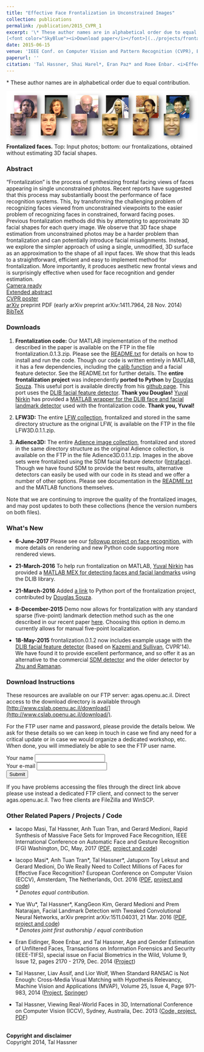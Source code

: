 ```yaml
---
title: "Effective Face Frontalization in Unconstrained Images"
collection: publications
permalink: /publication/2015_CVPR_1
excerpt: '\* These author names are in alphabetical order due to equal contribution.<br/><br/>
[<font color="SkyBlue"><i>Download paper</i></font>](../projects/frontalize/CVPR2015_frontalize.pdf)'
date: 2015-06-15
venue: 'IEEE Conf. on Computer Vision and Pattern Recognition (CVPR), Boston'
paperurl: ''
citation: 'Tal Hassner, Shai Harel*, Eran Paz* and Roee Enbar. <i>Effective Face Frontalization in Unconstrained Images.</i> IEEE Conf. on Computer Vision and Pattern Recognition (CVPR), Boston, 2015.'
---
```


\* These author names are in alphabetical order due to equal contribution.<br/>

<img src='../projects/frontalize/teaser_e.jpg'> 
<br/><b>Frontalized faces.</b> Top: Input photos; bottom: our frontalizations, obtained without estimating 3D facial shapes.

### Abstract
“Frontalization” is the process of synthesizing frontal facing views of faces appearing in single unconstrained photos. Recent reports have suggested that this process may substantially boost the performance of face recognition systems. This, by transforming the challenging problem of recognizing faces viewed from unconstrained viewpoints to the easier problem of recognizing faces in constrained, forward facing poses. Previous frontalization methods did this by attempting to approximate 3D facial shapes for each query image. We observe that 3D face shape estimation from unconstrained photos may be a harder problem than frontalization and can potentially introduce facial misalignments. Instead, we explore the simpler approach of using a single, unmodified, 3D surface as an approximation to the shape of all input faces. We show that this leads to a straightforward, efficient and easy to implement method for frontalization. More importantly, it produces aesthetic new frontal views and is surprisingly effective when used for face recognition and gender estimation.
<br/>[Camera ready](../projects/frontalize/CVPR2015_frontalize.pdf)
<br/>[Extended abstract](../projects/frontalize/frontalize_abstract.pdf)
<br/>[CVPR poster](../projects/frontalize/hassner_et_al_cvpr15_poster.pdf)
<br/>[arXiv](https://arxiv.org/abs/1411.7964) preprint PDF (early arXiv preprint arXiv:1411.7964, 28 Nov. 2014)
<br/>[BibTeX](../projects/frontalize/BibTeX.txt)

### Downloads
  1. <b>Frontalization code:</b> Our MATLAB implementation of the method described in the paper is available on the FTP in the file frontalization.0.1.3.zip. Please see the [README.txt](../projects/frontalize/README.txt) for details on how to install and run the code. Though our code is written entirely in MATLAB, it has a few dependencies, including the [calib function](../projects/poses/project.html) and a facial feature detector. See the README.txt for further details.
The <b>entire frontalization project</b> was independently <b>ported to Python</b> by [Douglas Souza](mailto:douglas.souza.002@acad.pucrs.br). This useful port is available directly from his [github page](https://github.com/dougsouza/face-frontalization). This port uses the [DLIB facial feature detector](http://blog.dlib.net/2014/08/real-time-face-pose-estimation.html). <b>Thank you Douglas!</b>
[Yuval Nirkin](https://github.com/YuvalNirkin) has provided a [MATLAB wrapper for the DLIB face and facial landmark detector](https://github.com/YuvalNirkin/find_face_landmarks) used with the frontalization code. <b>Thank you, Yuval! </b>

2. <b>LFW3D:</b> The entire [LFW collection](http://vis-www.cs.umass.edu/lfw/), frontalized and stored in the same directory structure as the original LFW, is available on the FTP in the file LFW3D.0.1.1.zip.  

3. <b>Adience3D:</b> The entire [Adience image collection](../projects/Adience/Adience-data.html#agegender), frontalized and stored in the same directory structure as the original Adience collection, is available on the FTP in the file Adience3D.0.1.1.zip.
Images in the above sets were frontalized using the SDM facial feature detector ([Intraface](http://www.humansensing.cs.cmu.edu/intraface/)). Though we have found SDM to provide the best results, alternative detectors can easily be used with our code in its stead and we offer a number of other options. Please see documentation in the [README.txt](../projects/frontalize/README.txt) and the MATLAB functions themselves. 

Note that we are continuing to improve the quality of the frontalized images, and may post updates to both these collections (hence the version numbers on both files).

### What's New
- <b>6-June-2017</b>
Please see our [followup project on face recognition](./2016_ECCV_1), with more details on rendering and new Python code supporting more rendered views.

- <b>21-March-2016</b>
To help run frontalization on MATLAB, [Yuval Nirkin](https://github.com/YuvalNirkin) has provided a [MATLAB MEX for detecting faces and facial landmarks](https://github.com/YuvalNirkin/find_face_landmarks) using the DLIB library.

- <b>21-March-2016</b>
Added [a link](https://github.com/dougsouza/face-frontalization) to Python port of the frontalization project, contributed by [Douglas Souza](douglas.souza.002@acad.pucrs.br). 

- <b>8-December-2015</b>
Demo now allows for frontalization with any standard sparse (five-point) landmark detection method such as the one described in our recent paper [here](http://arxiv.org/abs/1511.04031). Choosing this option in demo.m currently allows for manual five-point localization. 

- <b>18-May-2015</b>
frontalization.0.1.2 now includes example usage with the [DLIB facial feature detector](http://blog.dlib.net/2014/08/real-time-face-pose-estimation.html) (based on [Kazemi and Sullivan](http://www.cv-foundation.org/openaccess/content_cvpr_2014/papers/Kazemi_One_Millisecond_Face_2014_CVPR_paper.pdf), CVPR'14). We have found it to provide excellent performance, and so offer it as an alternative to the commercial [SDM detector](http://www.humansensing.cs.cmu.edu/intraface/download_functions_matlab.html) and the older detector by [Zhu and Ramanan](http://www.ics.uci.edu/~xzhu/face/). 

### Download Instructions
These resources are available on our FTP server: agas.openu.ac.il. Direct access to the download directory is available through [http://www.cslab.openu.ac.il/download/](http://www.cslab.openu.ac.il/download/). 

For the FTP user name and password, please provide the details below. We ask for these details so we can keep in touch in case we find any need for a critical update or in case we would organize a dedicated workshop, etc. When done, you will immediately be able to see the FTP user name. 

<form action="https://docs.google.com/forms/d/1E5AX7S6pbvNsl2S9hazsN75WN7f813JBzWQR-_2SmNI/formResponse" method="POST" id="ss-form" target="_self" onsubmit="">
  <ol role="list" class="ss-question-list" style="padding-left: 0">
    <div class="ss-form-question errorbox-good" role="listitem">
      <div dir="ltr" class="ss-item ss-item-required ss-text">
        <div class="ss-form-entry">
          <label class="ss-q-item-label" for="entry_1779840249"><div class="ss-q-title">Your name
            <label for="itemView.getDomIdToLabel()" aria-label="(Required field)"></label>
            <input type="text" name="entry.1779840249" value="" class="ss-q-short" id="entry_1779840249" dir="auto" aria-label="Your name " aria-required="true" required="" title=""></div>
          </label>
        </div>
      </div>
    </div>
    <div class="ss-form-question errorbox-good" role="listitem">
      <div dir="ltr" class="ss-item ss-item-required ss-text">
        <div class="ss-form-entry">
          <label class="ss-q-item-label" for="entry_301328552">
            <div class="ss-q-title">Your e-mail
              <label for="itemView.getDomIdToLabel()" aria-label="(Required field)"></label>
                <input type="text" name="entry.301328552" value="" class="ss-q-short" id="entry_301328552" dir="auto" aria-label="Your e-mail  " aria-required="true" required="" title=""></div>
              </label>
            </div>
          </div>
        </div>        
      <input type="hidden" name="draftResponse" value="[,,&quot;-7148573684254473238&quot;]">
      <input type="hidden" name="pageHistory" value="0">
      <input type="hidden" name="fbzx" value="-7148573684254473238">
      <input type="submit" name="submit" value="Submit" id="ss-submit">
    </ol>
  </form>
  
If you have problems accessing the files through the direct link above please use instead a dedicated FTP client, and connect to the server agas.openu.ac.il. Two free clients are FileZilla and WinSCP. 

### Other Related Papers / Projects / Code
- Iacopo Masi, Tal Hassner, Anh Tuan Tran, and Gerard Medioni, Rapid Synthesis of Massive Face Sets for Improved Face Recognition, IEEE International Conference on Automatic Face and Gesture Recognition (FG) Washington, DC, May, 2017 ([PDF](../projects/augmented_faces/Masietal2017rapid.pdf), [project and code](./2016_ECCV_1))

- Iacopo Masi*, Anh Tuan Tran*, Tal Hassner*, Jatuporn Toy Leksut and Gerard Medioni, Do We Really Need to Collect Millions of Faces for Effective Face Recognition? European Conference on Computer Vision (ECCV), Amsterdam, The Netherlands, Oct. 2016 ([PDF](../projects/augmented_faces/Masietal2016really.pdf), [project and code](./2016_ECCV_1)) <br/> <i>\* Denotes equal contribution.</i>

- Yue Wu*, Tal Hassner*, KangGeon Kim, Gerard Medioni and Prem Natarajan, Facial Landmark Detection with Tweaked Convolutional Neural Networks, arXiv preprint arXiv:1511.04031, 21 Mar. 2016 ([PDF](http://arxiv.org/abs/1511.04031), [project and code](./2018_TPAMI_2)) <br/><i>\* Denotes joint first authorship / equal contribution</i>

- Eran Eidinger, Roee Enbar, and Tal Hassner, Age and Gender Estimation of Unfiltered Faces, Transactions on Information Forensics and Security (IEEE-TIFS), special issue on Facial Biometrics in the Wild, Volume 9, Issue 12, pages 2170 - 2179, Dec. 2014 ([Project](./2014_IEEE_TIFS))

- Tal Hassner, Liav Assif, and Lior Wolf, When Standard RANSAC is Not Enough: Cross-Media Visual Matching with Hypothesis Relevancy, Machine Vision and Applications (MVAP), Volume 25, Issue 4, Page 971-983, 2014 ([Project](./2014_MVAP), [Springer](https://link.springer.com/article/10.1007%2Fs00138-013-0571-4))

- Tal Hassner, Viewing Real-World Faces in 3D, International Conference on Computer Vision (ICCV), Sydney, Austraila, Dec. 2013 ([Code, project, PDF](./2013_ICCV))

<br/>
<b>Copyright and disclaimer</b>
<br/>Copyright 2014, Tal Hassner

